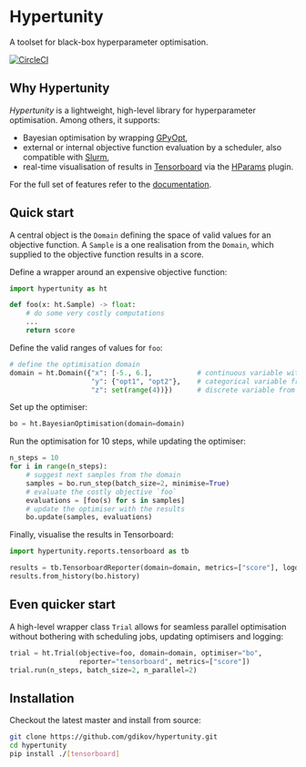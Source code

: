 # Hypertunity
A toolset for black-box hyperparameter optimisation.

[![CircleCI](https://circleci.com/gh/gdikov/hypertunity/tree/master.svg?style=svg&circle-token=1e875efacfef7d74c4ae07321d6be6d8482a13b1)](https://circleci.com/gh/gdikov/hypertunity/tree/master)

## Why Hypertunity

_Hypertunity_ is a lightweight, high-level library for hyperparameter optimisation. 
Among others, it supports:
 * Bayesian optimisation by wrapping [GPyOpt](http://sheffieldml.github.io/GPyOpt/),
 * external or internal objective function evaluation by a scheduler, also compatible with [Slurm](https://slurm.schedmd.com),
 * real-time visualisation of results in [Tensorboard](https://www.tensorflow.org/tensorboard) 
 via the [HParams](https://www.tensorflow.org/tensorboard/r2/hyperparameter_tuning_with_hparams) plugin.

For the full set of features refer to the [documentation](tbd).

## Quick start

A central object is the `Domain` defining the space of valid values for an objective function.
A `Sample` is a one realisation from the `Domain`, which supplied to the objective function results in a score.

Define a wrapper around an expensive objective function:
```python
import hypertunity as ht

def foo(x: ht.Sample) -> float:
    # do some very costly computations
    ...
    return score
```
Define the valid ranges of values for `foo`:

```python
# define the optimisation domain
domain = ht.Domain({"x": [-5., 6.],           # continuous variable within the interval [-5., 6.]
                    "y": {"opt1", "opt2"},    # categorical variable from the set {"opt1", "opt2"}
                    "z": set(range(4))})      # discrete variable from the set {0, 1, 2, 3}
```

Set up the optimiser:

```python
bo = ht.BayesianOptimisation(domain=domain)
```

Run the optimisation for 10 steps, while updating the optimiser:

```python
n_steps = 10
for i in range(n_steps):
    # suggest next samples from the domain
    samples = bo.run_step(batch_size=2, minimise=True)
    # evaluate the costly objective `foo`
    evaluations = [foo(s) for s in samples]
    # update the optimiser with the results
    bo.update(samples, evaluations)
```

Finally, visualise the results in Tensorboard: 

```python
import hypertunity.reports.tensorboard as tb

results = tb.TensorboardReporter(domain=domain, metrics=["score"], logdir="path/to/logdir")
results.from_history(bo.history)
```

## Even quicker start

A high-level wrapper class `Trial` allows for seamless parallel optimisation
without bothering with scheduling jobs, updating optimisers and logging:
   
```python
trial = ht.Trial(objective=foo, domain=domain, optimiser="bo", 
                 reporter="tensorboard", metrics=["score"])
trial.run(n_steps, batch_size=2, n_parallel=2)
```

## Installation

Checkout the latest master and install from source:
```bash
git clone https://github.com/gdikov/hypertunity.git
cd hypertunity
pip install ./[tensorboard]
```